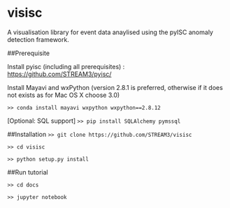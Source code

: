 # visisc
A visualisation library for event data anaylised using the pyISC anomaly detection framework.

##Prerequisite

Install pyisc (including all prerequisites) : https://github.com/STREAM3/pyisc/

Install Mayavi and wxPython (version 2.8.1 is preferred, otherwise if it does not exists as for Mac OS X choose 3.0)

`>> conda install mayavi wxpython wxpython==2.8.12`

[Optional: SQL support]
`>> pip install SQLAlchemy pymssql`

##Installation
`>> git clone https://github.com/STREAM3/visisc`

`>> cd visisc`

`>> python setup.py install`

##Run tutorial

`>> cd docs`

`>> jupyter notebook`
